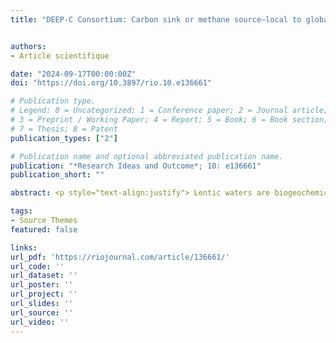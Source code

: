 ```yaml
---
title: "DEEP-C Consortium: Carbon sink or methane source–local to global scale assessment of lentic waters’ role in the climate system"


authors:
- Article scientifique

date: "2024-09-17T00:00:00Z"
doi: "https://doi.org/10.3897/rio.10.e136661"

# Publication type.
# Legend: 0 = Uncategorized; 1 = Conference paper; 2 = Journal article;
# 3 = Preprint / Working Paper; 4 = Report; 5 = Book; 6 = Book section;
# 7 = Thesis; 8 = Patent
publication_types: ["2"]

# Publication name and optional abbreviated publication name.
publication: "*Research Ideas and Outcome*; 10: e136661"
publication_short: ""

abstract: <p style="text-align:justify"> Lentic waters are biogeochemical reactors, producing and receiving carbon (C) originally fixed by the terrestrial and aquatic biosphere, which is then buried in sediments or respired back to the atmosphere in the forms of carbon dioxide (CO2) and one of the more potent greenhouse gas (GHG) methane (CH4). Additionally, lakes serve as archives of terrestrial and aquatic carbon processes within their sediments, enabling the reconstruction of historical changes spanning thousands of years. These changes encompass alterations in land cover, indicated by pollen records, soil carbon erosion and shifts in lake productivity resulting from changes in land use and climate. Both the burial of C in lakes and the emissions of GHGs are recognised as important components of Earth's climate system, yet they remain poorly understood and constrained due to inadequate quantities and qualities of observations. In the case of GHG emissions from lakes, observations are often sporadic, failing to capture the significant spatial and temporal variations in emissions across diverse lentic systems. To address this challenge, process-based models that incorporate the interconnected biogeochemical processes occurring within lakes and their watersheds would arguably be the best tool to extrapolate from site-level observations to regional and finally global scales, to quantify the anthropogenic impact on these fluxes and to reconstruct long-term shifts in emissions and burial due to changes in land cover and climate. However, the development and evaluation of such models is hampered by the lack of observations in sufficient quality. In this project, we bring together a unique consortium of specialists in aquatic ecology, biogeochemistry, palynology, sedimentology and modelling of terrestrial and aquatic biogeochemistry. This project will put forth a national programme of systematic, long-term observations of lake GHG and C cycling processes of unmet detail, consistency and quality. First, at 40 pilot sites spanning typological and environmental gradients, there will be a comprehensive data acquisition endeavour to evaluate biological processes and mesological factors influencing the sequestration or recycling of organic carbon. This effort will be complemented with a synthesis of existing data (WP1). Second, based on well-dated sediment records, which include both newly-acquired and synthesised existing data, variability of lake C burial and their climate and land-use controls will be reconstructed over the past 150 years (WP2). For 15 of these pilot sites, reconstruction will go back until the mid-Holocene (5,000 years BP), allowing us to shed light on the anthropogenic perturbation of the C cycle in this earlier part of human history, which is commonly excluded from this type of research due to lack of information. The activities of these first two WPs will result in an open-source national database, guaranteeing valorisation of our research far beyond this project. In WP3, we will use the land surface model (LSM) ORCHIDEE C-lateral to assess C cycling in the terrestrial biosphere and the mobilisation of biospheric C into lakes, which is possible due to an explicit representation of soil C leaching and erosion processes and a downscaling scheme permitting us to assess C exports from watersheds at sub-grid scale. While LSMs are used to assess evolution of biospheric C budgets from the beginning of the Industrial Period, we will use it to hindcast the evolution since the mid-Holocene, using lake sediment records for model validation. Moreover, we will develop a new process-based lake C model supported by the database established in WPs 1 and 2, which we will couple to ORCHIDEE C-lateral to simulate lake C burial and GHG emissions in response to climate and processes in the lake watershed. This model set-up will first be used to better constrain contemporary large-scale lake GHG emissions and to disentangle the anthropogenic perturbation of these fluxes from the natural background flux. These estimates will be revolutionary, as they will allow attributing part of lake GHG emissions to anthropogenic emissions for national GHG budget reporting. Then, these models will be emulated to reconstruct evolution of lake GHG budgets and C budgets of the whole lake watershed since the mid-Holocene. While simulations will first be performed at the scales of France and Europe, the development of international partnerships to implement observations from other biomes (WP4) will finally support simulations at the global scale. <p>

tags:
- Source Themes
featured: false

links:
url_pdf: 'https://riojournal.com/article/136661/'
url_code: ''
url_dataset: ''
url_poster: ''
url_project: ''
url_slides: ''
url_source: ''
url_video: ''
---
```

